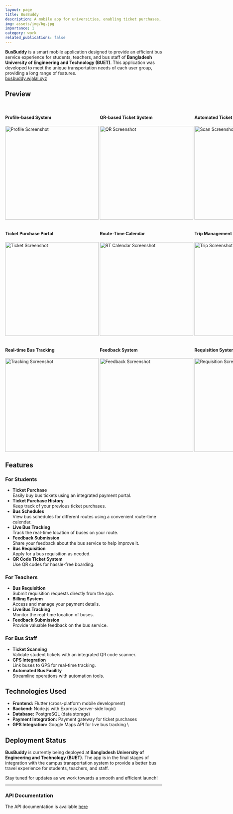 ```yaml
---
layout: page
title: BusBuddy
description: A mobile app for universities, enabling ticket purchases, bus tracking, schedules, and predictive algorithms.
img: assets/img/bg.jpg
importance: 1
category: work
related_publications: false
---
```


**BusBuddy** is a smart mobile application designed to provide an efficient bus service experience for students, teachers, and bus staff of **Bangladesh University of Engineering and Technology (BUET)**. This application was developed to meet the unique transportation needs of each user group, providing a long range of features.
<br>
[busbuddy.wjalal.xyz](https://busbuddy.wjalal.xyz)
<br>
## Preview
<br>
<div style="display: flex; justify-content: space-between;">
  <div>
    <h4>Profile-based System</h4>
    <img src="../../assets/img/1.jpg" alt="Profile Screenshot" width="300">
  </div>
  &nbsp;
  <div>
  <h4>QR-based Ticket System</h4>
  <img src="../../assets/img/qr.jpg" alt="QR Screenshot" width="300">
  </div>
  &nbsp;
  <div>
  <h4>Automated Ticket Scanning</h4>
  <img src="../../assets/img/scan.jpg" alt="Scan Screenshot" width="300">
  </div>
</div>
<br>
<div style="display: flex; justify-content: space-between;">
  <div>
  <h4>Ticket Purchase Portal</h4>
  <img src="../../assets/img/ticket.jpg" alt="Ticket Screenshot" width="300">
  </div>
  &nbsp;
  <div>
  <h4>Route-Time Calendar</h4>
  <img src="../../assets/img/routetimecalendar.jpg" alt="RT Calendar Screenshot" width="300">
  </div>
  &nbsp;
  <div>
  <h4>Trip Management</h4>
  <img src="../../assets/img/starttrip.jpg" alt="Trip Screenshot" width="300">
  </div>
</div>
<br>
<div style="display: flex; justify-content: space-between;">
  <div>
  <h4>Real-time Bus Tracking</h4>
  <img src="../../assets/img/tracking.jpg" alt="Tracking Screenshot" width="300">
  </div>
  &nbsp;
  <div>
  <h4>Feedback System</h4>
  <img src="../../assets/img/feedback.jpg" alt="Feedback Screenshot" width="300">
  </div>
  &nbsp;
  <div>
  <h4>Requisition System</h4>
  <img src="../../assets/img/requisition.jpg" alt="Requisition Screenshot" width="300">
  </div>
</div>


## Features

### For Students
- **Ticket Purchase**  
  Easily buy bus tickets using an integrated payment portal.
- **Ticket Purchase History**  
  Keep track of your previous ticket purchases.
- **Bus Schedules**  
  View bus schedules for different routes using a convenient route-time calendar.
- **Live Bus Tracking**  
  Track the real-time location of buses on your route.
- **Feedback Submission**  
  Share your feedback about the bus service to help improve it.
- **Bus Requisition**  
  Apply for a bus requisition as needed.
- **QR Code Ticket System**  
  Use QR codes for hassle-free boarding.

### For Teachers
- **Bus Requisition**  
  Submit requisition requests directly from the app.
- **Billing System**  
  Access and manage your payment details.
- **Live Bus Tracking**  
  Monitor the real-time location of buses.
- **Feedback Submission**  
  Provide valuable feedback on the bus service.

### For Bus Staff
- **Ticket Scanning**  
  Validate student tickets with an integrated QR code scanner.
- **GPS Integration**  
  Link buses to GPS for real-time tracking.
- **Automated Bus Facility**  
  Streamline operations with automation tools.

## Technologies Used
- **Frontend:** Flutter (cross-platform mobile development)
- **Backend:** Node.js with Express (server-side logic)
- **Database:** PostgreSQL (data storage)
- **Payment Integration:** Payment gateway for ticket purchases
- **GPS Integration:** Google Maps API for live bus tracking
\\
## Deployment Status

**BusBuddy** is currently being deployed at **Bangladesh University of Engineering and Technology (BUET)**. The app is in the final stages of integration with the campus transportation system to provide a better bus travel experience for students, teachers, and staff.

Stay tuned for updates as we work towards a smooth and efficient launch!

---
### API Documentation
The API documentation is available [here](https://documenter.getpostman.com/view/32134657/2s9YsJBCmJ)

